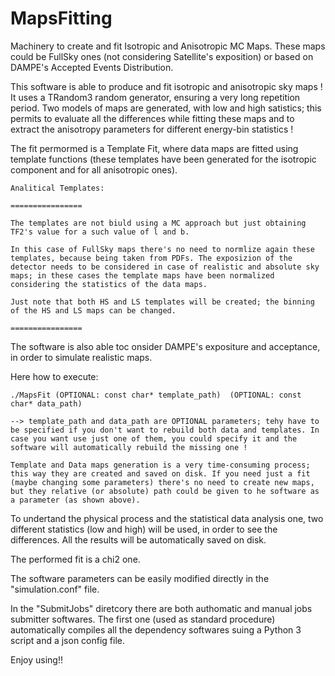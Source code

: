 # MapsFitting

Machinery to create and fit Isotropic and Anisotropic MC Maps.
These maps could be FullSky ones (not considering Satellite's exposition) or based on DAMPE's Accepted Events Distribution.

This software is able to produce and fit isotropic and anisotropic sky maps !
It uses a TRandom3 random generator, ensuring a very long repetition period.
Two models of maps are generated, with low and high satistics; this permits to evaluate all the differences while fitting these maps and to extract the anisotropy parameters for different energy-bin statistics !

The fit permormed is a Template Fit, where data maps are fitted using template functions (these templates have been generated for the isotropic component and for all anisotropic ones).

    Analitical Templates:
    
    ================
    
    The templates are not biuld using a MC approach but just obtaining TF2's value for a such value of l and b.
    
    In this case of FullSky maps there's no need to normlize again these templates, because being taken from PDFs. The exposizion of the detector needs to be considered in case of realistic and absolute sky maps; in these cases the template maps have been normalized considering the statistics of the data maps. 
    
    Just note that both HS and LS templates will be created; the binning of the HS and LS maps can be changed.
    
    ================
    

The software is also able toc onsider DAMPE's expositure and acceptance, in order to simulate realistic maps.

Here how to execute:

    ./MapsFit (OPTIONAL: const char* template_path)  (OPTIONAL: const char* data_path)

    --> template_path and data_path are OPTIONAL parameters; tehy have to be specified if you don't want to rebuild both data and templates. In case you want use just one of them, you could specify it and the software will automatically rebuild the missing one !

    Template and Data maps generation is a very time-consuming process; this way they are created and saved on disk. If you need just a fit (maybe changing some parameters) there's no need to create new maps, but they relative (or absolute) path could be given to he software as a parameter (as shown above).

To undertand the physical process and the statistical data analysis one, two different statistics (low and high) will be used, in order to see the differences. All the results will be automatically saved on disk.

The performed fit is a chi2 one.

The software parameters can be easily modified directly in the "simulation.conf" file.

In the "SubmitJobs" diretcory there are both authomatic and manual jobs submitter softwares. The first one (used as standard procedure) automatically compiles all the dependency softwares suing a Python 3 script and a json config file.

Enjoy using!!
